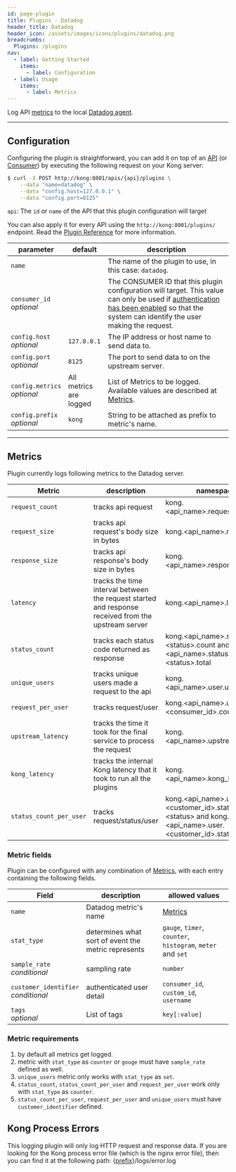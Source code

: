 ```yaml
---
id: page-plugin
title: Plugins - Datadog
header_title: Datadog
header_icon: /assets/images/icons/plugins/datadog.png
breadcrumbs:
  Plugins: /plugins
nav:
  - label: Getting Started
    items:
      - label: Configuration
  - label: Usage
    items:
      - label: Metrics
---
```


Log API [metrics](#metrics) to the local
[Datadog agent](http://docs.datadoghq.com/guides/basic_agent_usage/).

----

## Configuration

Configuring the plugin is straightforward, you can add it on top of an
[API][api-object] (or [Consumer][consumer-object]) by executing the following
request on your Kong server:

```bash
$ curl -X POST http://kong:8001/apis/{api}/plugins \
    --data "name=datadog" \
    --data "config.host=127.0.0.1" \
    --data "config.port=8125"
```

`api`: The `id` or `name` of the API that this plugin configuration will target

You can also apply it for every API using the `http://kong:8001/plugins/` endpoint. Read the [Plugin Reference](/docs/latest/admin-api/#add-plugin) for more information.

parameter                      | default     | description
---                            | ---         | ---
`name`                         |             | The name of the plugin to use, in this case: `datadog`.
`consumer_id`<br>*optional*    |             | The CONSUMER ID that this plugin configuration will target. This value can only be used if [authentication has been enabled][faq-authentication] so that the system can identify the user making the request.
`config.host`<br>*optional*    | `127.0.0.1` | The IP address or host name to send data to.
`config.port`<br>*optional*    | `8125`      | The port to send data to on the upstream server.
`config.metrics`<br>*optional* | All metrics<br>are logged | List of Metrics to be logged. Available values are described at [Metrics](#metrics).
`config.prefix`<br>*optional* | `kong` | String to be attached as prefix to metric's name.


[api-object]: /docs/latest/admin-api/#api-object
[configuration]: /docs/latest/configuration
[consumer-object]: /docs/latest/admin-api/#consumer-object
[faq-authentication]: /about/faq/#how-can-i-add-an-authentication-layer-on-a-microservice/api?

----

## Metrics

Plugin currently logs following metrics to the Datadog server.

Metric                     | description | namespace
---                        | ---         | ---
`request_count`            | tracks api request | kong.\<api_name>.request.count
`request_size`             | tracks api request's body size in bytes | kong.\<api_name>.request.size
`response_size`            | tracks api response's body size in bytes | kong.\<api_name>.response.size
`latency`                  | tracks the time interval between the request started and response received from the upstream server | kong.\<api_name>.latency
`status_count`             | tracks each status code returned as response | kong.\<api_name>.status.\<status>.count and kong.\<api_name>.status.\<status>.total
`unique_users`             | tracks unique users made a request to the api | kong.\<api_name>.user.uniques
`request_per_user`         | tracks request/user | kong.\<api_name>.user.\<consumer_id>.count
`upstream_latency`         | tracks the time it took for the final service to process the request | kong.\<api_name>.upstream_latency
`kong_latency`             | tracks the internal Kong latency that it took to run all the plugins | kong.\<api_name>.kong_latency
`status_count_per_user`    | tracks request/status/user | kong.\<api_name>.user.\<customer_id>.status.\<status> and kong.\<api_name>.user.\<customer_id>.status.total

### Metric fields

Plugin can be configured with any combination of [Metrics](#metrics), with each entry containing the following fields. 

Field           | description                                           | allowed values
---             | ---                                                   | --- 
`name`          | Datadog metric's name                                 | [Metrics](#metrics)          
`stat_type`     | determines what sort of event the metric represents   | `gauge`, `timer`, `counter`, `histogram`, `meter` and `set`
`sample_rate`<br>*conditional*   | sampling rate                        | `number`                 
`customer_identifier`<br>*conditional*| authenticated user detail       | `consumer_id`, `custom_id`, `username`
`tags`<br>*optional*| List of tags                                      | `key[:value]`

### Metric requirements

1.  by default all metrics get logged.
2.  metric with `stat_type` as `counter` or `gouge` must have `sample_rate` defined as well.
3.  `unique_users` metric only works with `stat_type` as `set`.
4.  `status_count`, `status_count_per_user` and `request_per_user` work only with `stat_type`  as `counter`.
5.  `status_count_per_user`, `request_per_user` and `unique_users` must have `customer_identifier` defined.


## Kong Process Errors

This logging plugin will only log HTTP request and response data. If you are
looking for the Kong process error file (which is the nginx error file), then
you can find it at the following path:
{[prefix](/docs/{{site.data.kong_latest.release}}/configuration/#prefix)}/logs/error.log
